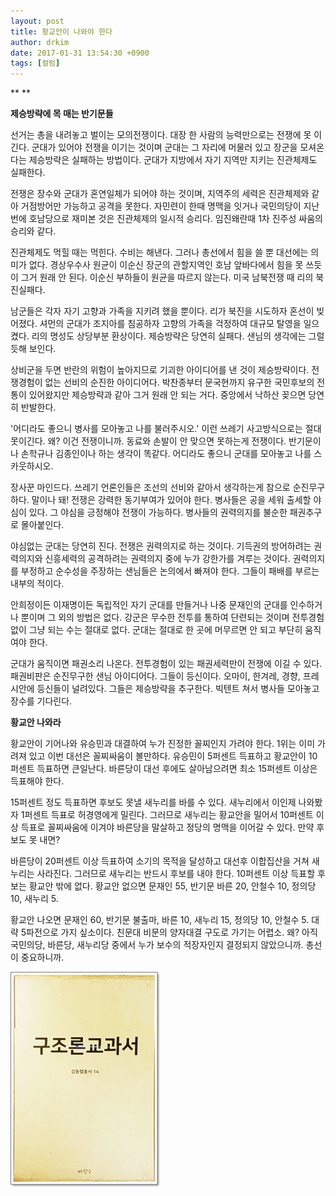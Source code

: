 ```yaml
---
layout: post
title: 황교안이 나와야 한다
author: drkim
date: 2017-01-31 13:54:30 +0900
tags: [컬럼]
---
```

** 
**

  **제승방략에 목 매는 반기문들**

  


선거는 총을 내려놓고 벌이는 모의전쟁이다. 대장 한 사람의 능력만으로는 전쟁에 못 이긴다. 군대가 있어야 전쟁을 이기는 것이며 군대는 그 자리에 머물러 있고 장군을 모셔온다는 제승방략은 실패하는 방법이다. 군대가 지방에서 자기 지역만 지키는 진관체제도 실패한다. 

  


전쟁은 장수와 군대가 혼연일체가 되어야 하는 것이며, 지역주의 세력은 진관체제와 같아 거점방어만 가능하고 공격을 못한다. 자민련이 한때 명맥을 잇거나 국민의당이 지난번에 호남당으로 재미본 것은 진관체제의 일시적 승리다. 임진왜란때 1차 진주성 싸움의 승리와 같다. 

  


진관체제도 먹힐 때는 먹힌다. 수비는 해낸다. 그러나 총선에서 힘을 쓸 뿐 대선에는 의미가 없다. 경상우수사 원균이 이순신 장군의 관할지역인 호남 앞바다에서 힘을 못 쓰듯이 그거 원래 안 된다. 이순신 부하들이 원균을 따르지 않는다. 미국 남북전쟁 때 리의 북진실패다. 

  


남군들은 각자 자기 고향과 가족을 지키려 했을 뿐이다. 리가 북진을 시도하자 혼선이 빚어졌다. 셔먼의 군대가 조지아를 침공하자 고향의 가족을 걱정하여 대규모 탈영을 일으켰다. 리의 명성도 상당부분 환상이다. 제승방략은 당연히 실패다. 샌님의 생각에는 그럴듯해 보인다. 

  


상비군을 두면 반란의 위험이 높아지므로 기괴한 아이디어를 낸 것이 제승방략이다. 전쟁경험이 없는 선비의 순진한 아이디어다. 박찬종부터 문국현까지 유구한 국민후보의 전통이 있어왔지만 제승방략과 같아 그거 원래 안 되는 거다. 중앙에서 낙하산 꽂으면 당연히 반발한다. 

  


'어디라도 좋으니 병사를 모아놓고 나를 불러주시오.' 이런 쓰레기 사고방식으로는 절대 못이긴다. 왜? 이건 전쟁이니까. 동료와 손발이 안 맞으면 못하는게 전쟁이다. 반기문이나 손학규나 김종인이나 하는 생각이 똑같다. 어디라도 좋으니 군대를 모아놓고 나를 스카웃하시오. 

  


장사꾼 마인드다. 쓰레기 언론인들은 조선의 선비와 같아서 생각하는게 참으로 순진무구하다. 말이나 돼! 전쟁은 강력한 동기부여가 있어야 한다. 병사들은 공을 세워 출세할 야심이 있다. 그 야심을 긍정해야 전쟁이 가능하다. 병사들의 권력의지를 불순한 패권추구로 몰아붙인다. 

  


야심없는 군대는 당연히 진다. 전쟁은 권력의지로 하는 것이다. 기득권의 방어하려는 권력의지와 신흥세력의 공격하려는 권력의지 중에 누가 강한가를 겨루는 것이다. 권력의지를 부정하고 순수성을 주장하는 샌님들은 논의에서 빠져야 한다. 그들이 패배를 부르는 내부의 적이다. 

  


안희정이든 이재명이든 독립적인 자기 군대를 만들거나 나중 문재인의 군대를 인수하거나 뿐이며 그 외의 방법은 없다. 강군은 무수한 전투를 통하여 단련되는 것이며 전투경험없이 그냥 되는 수는 절대로 없다. 군대는 절대로 한 곳에 머무르면 안 되고 부단히 움직여야 한다. 

  


군대가 움직이면 패권소리 나온다. 전투경험이 있는 패권세력만이 전쟁에 이길 수 있다. 패권비판은 순진무구한 샌님 아이디어다. 그들이 등신이다. 오마이, 한겨레, 경향, 프레시안에 등신들이 널려있다. 그들은 제승방략을 추구한다. 빅텐트 쳐서 병사들 모아놓고 장수를 기다린다. 

  


  


**황교안 나와라**

  


황교안이 기어나와 유승민과 대결하여 누가 진정한 꼴찌인지 가려야 한다. 1위는 이미 가려져 있고 이번 대선은 꼴찌싸움이 볼만하다. 유승민이 5퍼센트 득표하고 황교안이 10퍼센트 득표하면 큰일난다. 바른당이 대선 후에도 살아남으려면 최소 15퍼센트 이상은 득표해야 한다. 

  


15퍼센트 정도 득표하면 후보도 못낼 새누리를 바를 수 있다. 새누리에서 이인제 나와봤자 1퍼센트 득표로 허경영에게 밀린다. 그러므로 새누리는 황교안을 밀어서 10퍼센트 이상 득표로 꼴찌싸움에 이겨야 바른당을 말살하고 정당의 명맥을 이어갈 수 있다. 만약 후보도 못 내면? 

  


바른당이 20퍼센트 이상 득표하여 소기의 목적을 달성하고 대선후 이합집산을 거쳐 새누리는 사라진다. 그러므로 새누리는 반드시 후보를 내야 한다. 10퍼센트 이상 득표할 후보는 황교안 밖에 없다. 황교안 없으면 문재인 55, 반기문 바른 20, 안철수 10, 정의당 10, 새누리 5. 

  


황교안 나오면 문재인 60, 반기문 불출마, 바른 10, 새누리 15, 정의당 10, 안철수 5. 대략 5파전으로 가지 싶소이다. 친문대 비문의 양자대결 구도로 가기는 어렵소. 왜? 아직 국민의당, 바른당, 새누리당 중에서 누가 보수의 적장자인지 결정되지 않았으니까. 총선이 중요하니까. 

  



 


![](/files/attach/images/199/755/804/20170108_234810.jpg)